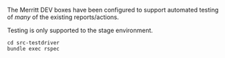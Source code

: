 The Merritt DEV boxes have been configured to support automated testing of *many* of the existing reports/actions.

Testing is only supported to the stage environment.

```
cd src-testdriver
bundle exec rspec
```